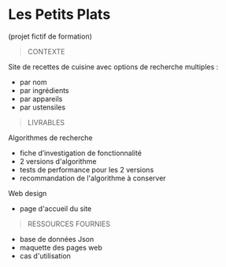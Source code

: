# Les Petits Plats

(projet fictif de formation)

> CONTEXTE

Site de recettes de cuisine avec options de recherche multiples :

- par nom
- par ingrédients
- par appareils
- par ustensiles

> LIVRABLES

Algorithmes de recherche

- fiche d’investigation de fonctionnalité
- 2 versions d'algorithme
- tests de performance pour les 2 versions
- recommandation de l'algorithme à conserver

Web design

- page d'accueil du site

> RESSOURCES FOURNIES

- base de données Json
- maquette des pages web
- cas d'utilisation
